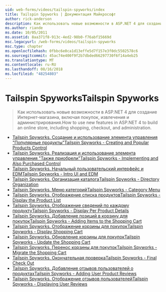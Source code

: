 ```yaml
---
uid: web-forms/videos/tailspin-spyworks/index
title: Tailspin Spyworks | Документация Майкрософт
author: rick-anderson
description: Как использовать новые возможности в ASP.NET 4 для создание Интернет-магазина, включая покупок, извлечения и администрирования.
ms.author: riande
ms.date: 10/05/2011
ms.assetid: 8aa371f8-913c-4ed2-98b0-f76abf15669d
msc.legacyurl: /web-forms/videos/tailspin-spyworks
msc.type: chapter
ms.openlocfilehash: 0fbbc6e0ca1d13effe5d7f157e3f0dc5502578c6
ms.sourcegitcommit: 45ac74e400f9f2b7dbded66297730f6f14a4eb25
ms.translationtype: MT
ms.contentlocale: ru-RU
ms.lasthandoff: 08/16/2018
ms.locfileid: "48254803"
---
```

<a name="tailspin-spyworks"></a><span data-ttu-id="2eb1a-103">Tailspin Spyworks</span><span class="sxs-lookup"><span data-stu-id="2eb1a-103">Tailspin Spyworks</span></span>
====================
> <span data-ttu-id="2eb1a-104">Как использовать новые возможности в ASP.NET 4 для создание Интернет-магазина, включая покупок, извлечения и администрирования.</span><span class="sxs-lookup"><span data-stu-id="2eb1a-104">How to use new features in ASP.NET 4 to build an online store, including shopping, checkout, and administration.</span></span>


- [<span data-ttu-id="2eb1a-105">Tailspin Spyworks. Создание и использование элемента управления "Популярные продукты"</span><span class="sxs-lookup"><span data-stu-id="2eb1a-105">Tailspin Spyworks - Creating and Popular Products Control</span></span>](tailspin-spyworks-creating-and-using-the-popular-products-control.md)
- [<span data-ttu-id="2eb1a-106">Tailspin Spyworks. Реализация и использование элемента управления "Также приобрели"</span><span class="sxs-lookup"><span data-stu-id="2eb1a-106">Tailspin Spyworks - Implementing and Also Purchased Control</span></span>](tailspin-spyworks-implementing-and-using-the-also-purchased-control.md)
- [<span data-ttu-id="2eb1a-107">Tailspin Spyworks. Начальный пользовательский интерфейс и EDM</span><span class="sxs-lookup"><span data-stu-id="2eb1a-107">Tailspin Spyworks - Intro UI and EDM</span></span>](tailspin-spyworks-intro-ui-and-edm.md)
- [<span data-ttu-id="2eb1a-108">Tailspin Spyworks. Организация каталога</span><span class="sxs-lookup"><span data-stu-id="2eb1a-108">Tailspin Spyworks - Directory Organization</span></span>](tailspin-spyworks-directory-organization.md)
- [<span data-ttu-id="2eb1a-109">Tailspin Spyworks. Меню категорий</span><span class="sxs-lookup"><span data-stu-id="2eb1a-109">Tailspin Spyworks - Category Menu</span></span>](tailspin-spyworks-category-menu.md)
- [<span data-ttu-id="2eb1a-110">Tailspin Spyworks. Отображение списка продуктов</span><span class="sxs-lookup"><span data-stu-id="2eb1a-110">Tailspin Spyworks - Display the Product List</span></span>](tailspin-spyworks-display-the-product-list.md)
- [<span data-ttu-id="2eb1a-111">Tailspin Spyworks. Отображение сведений по каждому продукту</span><span class="sxs-lookup"><span data-stu-id="2eb1a-111">Tailspin Spyworks - Display Per Product Details</span></span>](tailspin-spyworks-display-per-product-details.md)
- [<span data-ttu-id="2eb1a-112">Tailspin Spyworks. Добавление позиций в корзину для покупок</span><span class="sxs-lookup"><span data-stu-id="2eb1a-112">Tailspin Spyworks - Adding Items to the Shopping Cart</span></span>](tailspin-spyworks-adding-items-to-the-shopping-cart.md)
- [<span data-ttu-id="2eb1a-113">Tailspin Spyworks. Отображение корзины для покупок</span><span class="sxs-lookup"><span data-stu-id="2eb1a-113">Tailspin Spyworks - Display Shopping Cart</span></span>](tailspin-spyworks-display-shopping-cart.md)
- [<span data-ttu-id="2eb1a-114">Tailspin Spyworks. Обновление корзины для покупок</span><span class="sxs-lookup"><span data-stu-id="2eb1a-114">Tailspin Spyworks - Update the Shopping Cart</span></span>](tailspin-spyworks-update-the-shopping-cart.md)
- [<span data-ttu-id="2eb1a-115">Tailspin Spyworks. Перенос корзины для покупок</span><span class="sxs-lookup"><span data-stu-id="2eb1a-115">Tailspin Spyworks - Migrate the Shopping Cart</span></span>](tailspin-spyworks-migrate-the-shopping-cart.md)
- [<span data-ttu-id="2eb1a-116">Tailspin Spyworks. Окончательная проверка</span><span class="sxs-lookup"><span data-stu-id="2eb1a-116">Tailspin Spyworks - Final Check Out</span></span>](tailspin-spyworks-final-check-out.md)
- [<span data-ttu-id="2eb1a-117">Tailspin Spyworks. Добавление отзывов пользователей о продуктах</span><span class="sxs-lookup"><span data-stu-id="2eb1a-117">Tailspin Spyworks - Adding User Product Reviews</span></span>](tailspin-spyworks-adding-user-product-reviews.md)
- [<span data-ttu-id="2eb1a-118">Tailspin Spyworks. Отображение отзывов пользователей</span><span class="sxs-lookup"><span data-stu-id="2eb1a-118">Tailspin Spyworks - Displaying User Reviews</span></span>](tailspin-spyworks-displaying-user-reviews.md)
